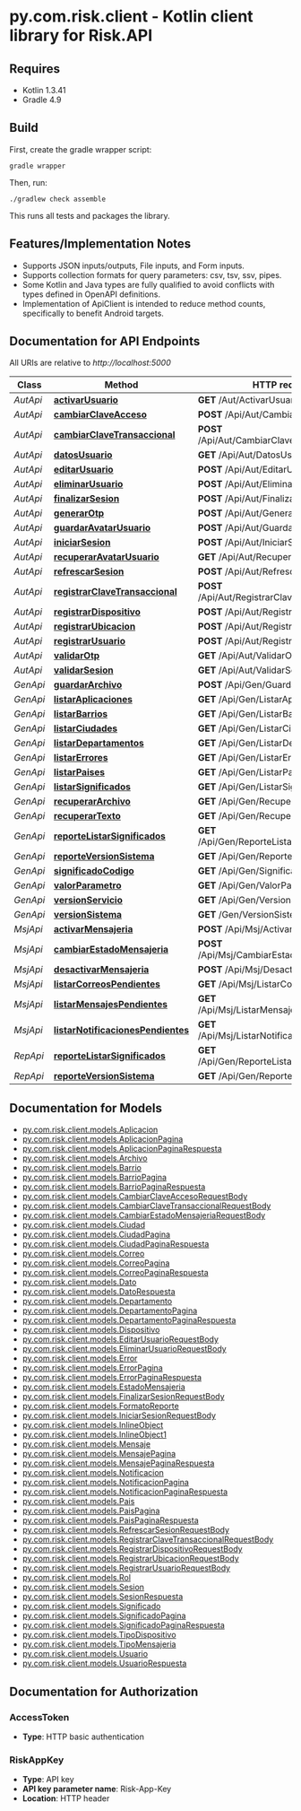 # py.com.risk.client - Kotlin client library for Risk.API

## Requires

* Kotlin 1.3.41
* Gradle 4.9

## Build

First, create the gradle wrapper script:

```
gradle wrapper
```

Then, run:

```
./gradlew check assemble
```

This runs all tests and packages the library.

## Features/Implementation Notes

* Supports JSON inputs/outputs, File inputs, and Form inputs.
* Supports collection formats for query parameters: csv, tsv, ssv, pipes.
* Some Kotlin and Java types are fully qualified to avoid conflicts with types defined in OpenAPI definitions.
* Implementation of ApiClient is intended to reduce method counts, specifically to benefit Android targets.

<a name="documentation-for-api-endpoints"></a>
## Documentation for API Endpoints

All URIs are relative to *http://localhost:5000*

Class | Method | HTTP request | Description
------------ | ------------- | ------------- | -------------
*AutApi* | [**activarUsuario**](docs/AutApi.md#activarusuario) | **GET** /Aut/ActivarUsuario | ActivarUsuario
*AutApi* | [**cambiarClaveAcceso**](docs/AutApi.md#cambiarclaveacceso) | **POST** /Api/Aut/CambiarClaveAcceso | CambiarClaveAcceso
*AutApi* | [**cambiarClaveTransaccional**](docs/AutApi.md#cambiarclavetransaccional) | **POST** /Api/Aut/CambiarClaveTransaccional | CambiarClaveTransaccional
*AutApi* | [**datosUsuario**](docs/AutApi.md#datosusuario) | **GET** /Api/Aut/DatosUsuario | DatosUsuario
*AutApi* | [**editarUsuario**](docs/AutApi.md#editarusuario) | **POST** /Api/Aut/EditarUsuario | EditarUsuario
*AutApi* | [**eliminarUsuario**](docs/AutApi.md#eliminarusuario) | **POST** /Api/Aut/EliminarUsuario | EliminarUsuario
*AutApi* | [**finalizarSesion**](docs/AutApi.md#finalizarsesion) | **POST** /Api/Aut/FinalizarSesion | FinalizarSesion
*AutApi* | [**generarOtp**](docs/AutApi.md#generarotp) | **POST** /Api/Aut/GenerarOtp | GenerarOtp
*AutApi* | [**guardarAvatarUsuario**](docs/AutApi.md#guardaravatarusuario) | **POST** /Api/Aut/GuardarAvatarUsuario | GuardarAvatarUsuario
*AutApi* | [**iniciarSesion**](docs/AutApi.md#iniciarsesion) | **POST** /Api/Aut/IniciarSesion | IniciarSesion
*AutApi* | [**recuperarAvatarUsuario**](docs/AutApi.md#recuperaravatarusuario) | **GET** /Api/Aut/RecuperarAvatarUsuario | RecuperarAvatarUsuario
*AutApi* | [**refrescarSesion**](docs/AutApi.md#refrescarsesion) | **POST** /Api/Aut/RefrescarSesion | RefrescarSesion
*AutApi* | [**registrarClaveTransaccional**](docs/AutApi.md#registrarclavetransaccional) | **POST** /Api/Aut/RegistrarClaveTransaccional | RegistrarClaveTransaccional
*AutApi* | [**registrarDispositivo**](docs/AutApi.md#registrardispositivo) | **POST** /Api/Aut/RegistrarDispositivo | RegistrarDispositivo
*AutApi* | [**registrarUbicacion**](docs/AutApi.md#registrarubicacion) | **POST** /Api/Aut/RegistrarUbicacion | RegistrarUbicacion
*AutApi* | [**registrarUsuario**](docs/AutApi.md#registrarusuario) | **POST** /Api/Aut/RegistrarUsuario | RegistrarUsuario
*AutApi* | [**validarOtp**](docs/AutApi.md#validarotp) | **GET** /Api/Aut/ValidarOtp | ValidarOtp
*AutApi* | [**validarSesion**](docs/AutApi.md#validarsesion) | **GET** /Api/Aut/ValidarSesion | ValidarSesion
*GenApi* | [**guardarArchivo**](docs/GenApi.md#guardararchivo) | **POST** /Api/Gen/GuardarArchivo | GuardarArchivo
*GenApi* | [**listarAplicaciones**](docs/GenApi.md#listaraplicaciones) | **GET** /Api/Gen/ListarAplicaciones | ListarAplicaciones
*GenApi* | [**listarBarrios**](docs/GenApi.md#listarbarrios) | **GET** /Api/Gen/ListarBarrios | ListarBarrios
*GenApi* | [**listarCiudades**](docs/GenApi.md#listarciudades) | **GET** /Api/Gen/ListarCiudades | ListarCiudades
*GenApi* | [**listarDepartamentos**](docs/GenApi.md#listardepartamentos) | **GET** /Api/Gen/ListarDepartamentos | ListarDepartamentos
*GenApi* | [**listarErrores**](docs/GenApi.md#listarerrores) | **GET** /Api/Gen/ListarErrores | ListarErrores
*GenApi* | [**listarPaises**](docs/GenApi.md#listarpaises) | **GET** /Api/Gen/ListarPaises | ListarPaises
*GenApi* | [**listarSignificados**](docs/GenApi.md#listarsignificados) | **GET** /Api/Gen/ListarSignificados | ListarSignificados
*GenApi* | [**recuperarArchivo**](docs/GenApi.md#recuperararchivo) | **GET** /Api/Gen/RecuperarArchivo | RecuperarArchivo
*GenApi* | [**recuperarTexto**](docs/GenApi.md#recuperartexto) | **GET** /Api/Gen/RecuperarTexto | RecuperarTexto
*GenApi* | [**reporteListarSignificados**](docs/GenApi.md#reportelistarsignificados) | **GET** /Api/Gen/ReporteListarSignificados | ReporteListarSignificados
*GenApi* | [**reporteVersionSistema**](docs/GenApi.md#reporteversionsistema) | **GET** /Api/Gen/ReporteVersionSistema | ReporteVersionSistema
*GenApi* | [**significadoCodigo**](docs/GenApi.md#significadocodigo) | **GET** /Api/Gen/SignificadoCodigo | SignificadoCodigo
*GenApi* | [**valorParametro**](docs/GenApi.md#valorparametro) | **GET** /Api/Gen/ValorParametro | ValorParametro
*GenApi* | [**versionServicio**](docs/GenApi.md#versionservicio) | **GET** /Api/Gen/VersionServicio | VersionServicio
*GenApi* | [**versionSistema**](docs/GenApi.md#versionsistema) | **GET** /Gen/VersionSistema | VersionSistema
*MsjApi* | [**activarMensajeria**](docs/MsjApi.md#activarmensajeria) | **POST** /Api/Msj/ActivarMensajeria | ActivarMensajeria
*MsjApi* | [**cambiarEstadoMensajeria**](docs/MsjApi.md#cambiarestadomensajeria) | **POST** /Api/Msj/CambiarEstadoMensajeria | CambiarEstadoMensajeria
*MsjApi* | [**desactivarMensajeria**](docs/MsjApi.md#desactivarmensajeria) | **POST** /Api/Msj/DesactivarMensajeria | DesactivarMensajeria
*MsjApi* | [**listarCorreosPendientes**](docs/MsjApi.md#listarcorreospendientes) | **GET** /Api/Msj/ListarCorreosPendientes | ListarCorreosPendientes
*MsjApi* | [**listarMensajesPendientes**](docs/MsjApi.md#listarmensajespendientes) | **GET** /Api/Msj/ListarMensajesPendientes | ListarMensajesPendientes
*MsjApi* | [**listarNotificacionesPendientes**](docs/MsjApi.md#listarnotificacionespendientes) | **GET** /Api/Msj/ListarNotificacionesPendientes | ListarNotificacionesPendientes
*RepApi* | [**reporteListarSignificados**](docs/RepApi.md#reportelistarsignificados) | **GET** /Api/Gen/ReporteListarSignificados | ReporteListarSignificados
*RepApi* | [**reporteVersionSistema**](docs/RepApi.md#reporteversionsistema) | **GET** /Api/Gen/ReporteVersionSistema | ReporteVersionSistema


<a name="documentation-for-models"></a>
## Documentation for Models

 - [py.com.risk.client.models.Aplicacion](docs/Aplicacion.md)
 - [py.com.risk.client.models.AplicacionPagina](docs/AplicacionPagina.md)
 - [py.com.risk.client.models.AplicacionPaginaRespuesta](docs/AplicacionPaginaRespuesta.md)
 - [py.com.risk.client.models.Archivo](docs/Archivo.md)
 - [py.com.risk.client.models.Barrio](docs/Barrio.md)
 - [py.com.risk.client.models.BarrioPagina](docs/BarrioPagina.md)
 - [py.com.risk.client.models.BarrioPaginaRespuesta](docs/BarrioPaginaRespuesta.md)
 - [py.com.risk.client.models.CambiarClaveAccesoRequestBody](docs/CambiarClaveAccesoRequestBody.md)
 - [py.com.risk.client.models.CambiarClaveTransaccionalRequestBody](docs/CambiarClaveTransaccionalRequestBody.md)
 - [py.com.risk.client.models.CambiarEstadoMensajeriaRequestBody](docs/CambiarEstadoMensajeriaRequestBody.md)
 - [py.com.risk.client.models.Ciudad](docs/Ciudad.md)
 - [py.com.risk.client.models.CiudadPagina](docs/CiudadPagina.md)
 - [py.com.risk.client.models.CiudadPaginaRespuesta](docs/CiudadPaginaRespuesta.md)
 - [py.com.risk.client.models.Correo](docs/Correo.md)
 - [py.com.risk.client.models.CorreoPagina](docs/CorreoPagina.md)
 - [py.com.risk.client.models.CorreoPaginaRespuesta](docs/CorreoPaginaRespuesta.md)
 - [py.com.risk.client.models.Dato](docs/Dato.md)
 - [py.com.risk.client.models.DatoRespuesta](docs/DatoRespuesta.md)
 - [py.com.risk.client.models.Departamento](docs/Departamento.md)
 - [py.com.risk.client.models.DepartamentoPagina](docs/DepartamentoPagina.md)
 - [py.com.risk.client.models.DepartamentoPaginaRespuesta](docs/DepartamentoPaginaRespuesta.md)
 - [py.com.risk.client.models.Dispositivo](docs/Dispositivo.md)
 - [py.com.risk.client.models.EditarUsuarioRequestBody](docs/EditarUsuarioRequestBody.md)
 - [py.com.risk.client.models.EliminarUsuarioRequestBody](docs/EliminarUsuarioRequestBody.md)
 - [py.com.risk.client.models.Error](docs/Error.md)
 - [py.com.risk.client.models.ErrorPagina](docs/ErrorPagina.md)
 - [py.com.risk.client.models.ErrorPaginaRespuesta](docs/ErrorPaginaRespuesta.md)
 - [py.com.risk.client.models.EstadoMensajeria](docs/EstadoMensajeria.md)
 - [py.com.risk.client.models.FinalizarSesionRequestBody](docs/FinalizarSesionRequestBody.md)
 - [py.com.risk.client.models.FormatoReporte](docs/FormatoReporte.md)
 - [py.com.risk.client.models.IniciarSesionRequestBody](docs/IniciarSesionRequestBody.md)
 - [py.com.risk.client.models.InlineObject](docs/InlineObject.md)
 - [py.com.risk.client.models.InlineObject1](docs/InlineObject1.md)
 - [py.com.risk.client.models.Mensaje](docs/Mensaje.md)
 - [py.com.risk.client.models.MensajePagina](docs/MensajePagina.md)
 - [py.com.risk.client.models.MensajePaginaRespuesta](docs/MensajePaginaRespuesta.md)
 - [py.com.risk.client.models.Notificacion](docs/Notificacion.md)
 - [py.com.risk.client.models.NotificacionPagina](docs/NotificacionPagina.md)
 - [py.com.risk.client.models.NotificacionPaginaRespuesta](docs/NotificacionPaginaRespuesta.md)
 - [py.com.risk.client.models.Pais](docs/Pais.md)
 - [py.com.risk.client.models.PaisPagina](docs/PaisPagina.md)
 - [py.com.risk.client.models.PaisPaginaRespuesta](docs/PaisPaginaRespuesta.md)
 - [py.com.risk.client.models.RefrescarSesionRequestBody](docs/RefrescarSesionRequestBody.md)
 - [py.com.risk.client.models.RegistrarClaveTransaccionalRequestBody](docs/RegistrarClaveTransaccionalRequestBody.md)
 - [py.com.risk.client.models.RegistrarDispositivoRequestBody](docs/RegistrarDispositivoRequestBody.md)
 - [py.com.risk.client.models.RegistrarUbicacionRequestBody](docs/RegistrarUbicacionRequestBody.md)
 - [py.com.risk.client.models.RegistrarUsuarioRequestBody](docs/RegistrarUsuarioRequestBody.md)
 - [py.com.risk.client.models.Rol](docs/Rol.md)
 - [py.com.risk.client.models.Sesion](docs/Sesion.md)
 - [py.com.risk.client.models.SesionRespuesta](docs/SesionRespuesta.md)
 - [py.com.risk.client.models.Significado](docs/Significado.md)
 - [py.com.risk.client.models.SignificadoPagina](docs/SignificadoPagina.md)
 - [py.com.risk.client.models.SignificadoPaginaRespuesta](docs/SignificadoPaginaRespuesta.md)
 - [py.com.risk.client.models.TipoDispositivo](docs/TipoDispositivo.md)
 - [py.com.risk.client.models.TipoMensajeria](docs/TipoMensajeria.md)
 - [py.com.risk.client.models.Usuario](docs/Usuario.md)
 - [py.com.risk.client.models.UsuarioRespuesta](docs/UsuarioRespuesta.md)


<a name="documentation-for-authorization"></a>
## Documentation for Authorization

<a name="AccessToken"></a>
### AccessToken

- **Type**: HTTP basic authentication

<a name="RiskAppKey"></a>
### RiskAppKey

- **Type**: API key
- **API key parameter name**: Risk-App-Key
- **Location**: HTTP header

